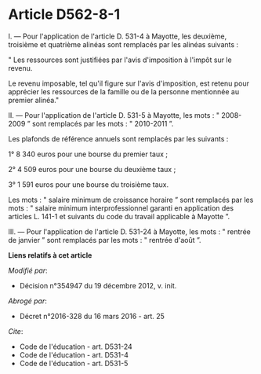# Article D562-8-1

I. ― Pour l'application de l'article D. 531-4 à Mayotte, les deuxième, troisième et quatrième alinéas sont remplacés par les
alinéas suivants : 

" Les ressources sont justifiées par l'avis d'imposition à l'impôt sur le revenu. 

Le revenu imposable, tel qu'il figure sur l'avis d'imposition, est retenu pour apprécier les ressources de la famille ou de
la personne mentionnée au premier alinéa."

II. ― Pour l'application de l'article D. 531-5 à Mayotte, les mots : " 2008-2009 ” sont remplacés par les mots : " 2010-2011
”. 

Les plafonds de référence annuels sont remplacés par les suivants : 

1° 8 340 euros pour une bourse du premier taux ; 

2° 4 509 euros pour une bourse du deuxième taux ; 

3° 1 591 euros pour une bourse du troisième taux. 

Les mots : " salaire minimum de croissance horaire ” sont remplacés par les mots : " salaire minimum interprofessionnel
garanti en application des articles L. 141-1 et suivants du code du travail applicable à Mayotte ”. 

III. ― Pour l'application de l'article D. 531-24 à Mayotte, les mots : " rentrée de janvier ” sont remplacés par les mots : "
rentrée d'août ”.

**Liens relatifs à cet article**

_Modifié par_:

  - Décision n°354947 du 19 décembre 2012, v. init.

_Abrogé par_:

  - Décret n°2016-328 du 16 mars 2016 - art. 25

_Cite_:

  - Code de l'éducation - art. D531-24
  - Code de l'éducation - art. D531-4
  - Code de l'éducation - art. D531-5
